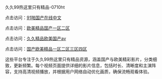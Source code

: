 久久99热这里只有精品-0710ht

点击访问：<a href="https://heiliaowt0d7p.pages.dev">91啪国产在线中文</a>

点击访问：<a href="https://heiliaoga6s9v.pages.dev">欧美精品国产一区二区</a>

点击访问：<a href="https://heiliaoow5kzm.pages.dev">久久精品欧美国产av</a>

点击访问：<a href="https://heiliao2dmwwy.pages.dev">国产欧美精品一区二区三区四区</a>

这些平台专注于久久99热这里只有精品资源，涵盖国产与欧美精彩影片，分类细致，更新频繁。每个视频页面提供详细的影片信息，包括时长、清晰度和主演阵容，支持高清视频播放，并根据用户网络自动优化画质，确保流畅观看体验。

<span style="display:none;">[Canonical link](）</span>
